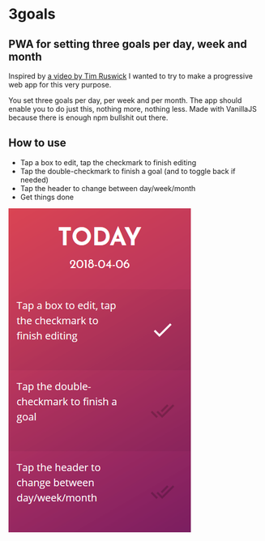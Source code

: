 # 3goals
## PWA for setting three goals per day, week and month

Inspired by [a video by Tim Ruswick](https://www.youtube.com/watch?v=I0q2XnjDyZ0) I wanted to try to make a progressive web app for this very purpose.

You set three goals per day, per week and per month. The app should enable you to do just this, nothing more, nothing less.
Made with VanillaJS because there is enough npm bullshit out there.

## How to use
- Tap a box to edit, tap the checkmark to finish editing
- Tap the double-checkmark to finish a goal (and to toggle back if needed)
- Tap the header to change between day/week/month
- Get things done

![Screenshot](screenshot-today.png)
